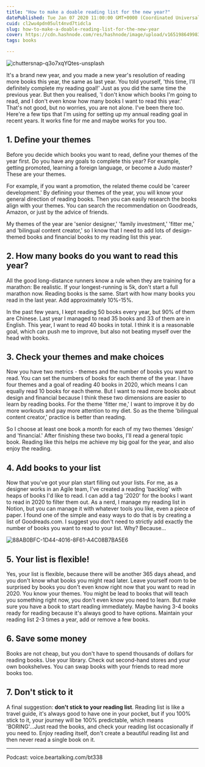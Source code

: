 ```yaml
---
title: "How to make a doable reading list for the new year?"
datePublished: Tue Jan 07 2020 11:00:00 GMT+0000 (Coordinated Universal Time)
cuid: cl2wu4pdn05ult4nvd7tidcla
slug: how-to-make-a-doable-reading-list-for-the-new-year
cover: https://cdn.hashnode.com/res/hashnode/image/upload/v1651986499833/FjMFl1P7e.jpg
tags: books

---
```


![chuttersnap-q3o7xqYQtes-unsplash](https://i.imgur.com/V2f2nrh.jpg)

It's a brand new year, and you made a new year's resolution of reading more books this year, the same as last year. You told yourself, 'this time, I'll definitely complete my reading goal!' Just as you did the same time the previous year. But then you realised, 'I don't know which books I'm going to read, and I don't even know how many books I want to read this year.' That's not good, but no worries, you are not alone. I've been there too. Here're a few tips that I'm using for setting up my annual reading goal in recent years. It works fine for me and maybe works for you too.

## 1. Define your themes

Before you decide which books you want to read, define your themes of the year first. Do you have any goals to complete this year? For example, getting promoted, learning a foreign language, or become a Judo master? These are your themes.

For example, if you want a promotion, the related theme could be 'career development.' By defining your themes of the year, you will know your general direction of reading books. Then you can easily research the books align with your themes. You can search the recommendation on Goodreads, Amazon, or just by the advice of friends. 

My themes of the year are 'senior designer,' 'family investment,' 'fitter me,' and 'bilingual content creator,' so I know that I need to add lots of design-themed books and financial books to my reading list this year.

## 2. How many books do you want to read this year?

All the good long-distance runners know a rule when they are training for a marathon: Be realistic. If your longest-running is 5k, don't start a full marathon now. Reading books is the same. Start with how many books you read in the last year. Add approximately 10%-15%.

In the past few years, I kept reading 50 books every year, but 90% of them are Chinese. Last year I managed to read 35 books and 33 of them are in English. This year, I want to read 40 books in total. I think it is a reasonable goal, which can push me to improve, but also not beating myself over the head with books.

## 3. Check your themes and make choices

Now you have two metrics - themes and the number of books you want to read. You can set the numbers of books for each theme of the year. I have four themes and a goal of reading 40 books in 2020, which means I can equally read 10 books for each theme. But I want to read more books about design and financial because I think these two dimensions are easier to learn by reading books. For the theme 'fitter me,' I want to improve it by do more workouts and pay more attention to my diet. So as the theme 'bilingual content creator,' practice is better than reading.

So I choose at least one book a month for each of my two themes 'design' and 'financial.' After finishing these two books, I'll read a general topic book. Reading like this helps me achieve my big goal for the year, and also enjoy the reading.

## 4. Add books to your list

Now that you've got your plan start filling out your lists. For me, as a designer works in an Agile team, I've created a reading 'backlog' with heaps of books I'd like to read. I can add a tag '2020' for the books I want to read in 2020 to filter them out. As a nerd, I manage my reading list in Notion, but you can manage it with whatever tools you like, even a piece of paper. I found one of the simple and easy ways to do that is by creating a list of Goodreads.com. I suggest you don't need to strictly add exactly the number of books you want to read to your list. Why? Because...

![88AB0BFC-1D44-4016-8F61-A4C08B7BA5E6](https://i.imgur.com/1tVhp2x.jpg)


## 5. Your list is flexible!

Yes, your list is flexible, because there will be another 365 days ahead, and you don't know what books you might read later. Leave yourself room to be surprised by books you don't even know right now that you want to read in 2020. You know your themes. You might be lead to books that will teach you something right now, you don't even know you need to learn. But make sure you have a book to start reading immediately. Maybe having 3-4 books ready for reading because it's always good to have options. Maintain your reading list 2-3 times a year, add or remove a few books.

## 6. Save some money

Books are not cheap, but you don't have to spend thousands of dollars for reading books. Use your library. Check out second-hand stores and your own bookshelves. You can swap books with your friends to read more books too.

## 7. Don't stick to it

A final suggestion: **don't stick to your reading list**. Reading list is like a travel guide, it's always good to have one in your pocket, but if you 100% stick to it, your journey will be 100% predictable, which means 'BORING'...Just read the books, and check your reading list occasionally if you need to. Enjoy reading itself, don't create a beautiful reading list and then never read a single book on it.

***

Podcast: voice.beartalking.com/bt338


